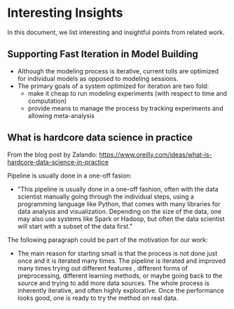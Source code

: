 # Interesting Insights 
In this document, we list interesting and insightful points from related work.

## Supporting Fast Iteration in Model Building
- Although the modeling process is iterative, current tolls are optimized for individual models as opposed to modeling sessions.
- The primary goals of a system optimized for iteration are two fold:
	- make it cheap to run modeling experiments (with respect to time and computation)
	- provide means to manage the process by tracking experiments and allowing meta-analysis

## What is hardcore data science in practice
From the blog post by Zalando: https://www.oreilly.com/ideas/what-is-hardcore-data-science-in-practice

Pipeline is usually done in a one-off fasion:
- "This pipeline is usually done in a one-off fashion, often with the data scientist manually going through the individual steps, using a programming language like Python, that comes with many libraries for data analysis and visualization. Depending on the size of the data, one may also use systems like Spark or Hadoop, but often the data scientist will start with a subset of the data first."

The following paragraph could be part of the motivation for our work:
- The main reason for starting small is that the process is not done just once and it is iterated many times.
The pipeline is iterated and improved many times trying out different features , different forms of preprocessing, different learning methods, or maybe going back to the source and trying to add more data sources. The whole process is inherently iterative, and often highly explorative. Once the performance looks good, one is ready to try the method on real data. 

